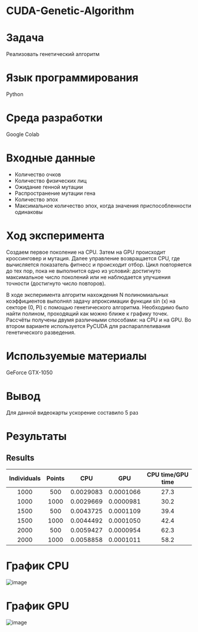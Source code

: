# CUDA-Genetic-Algorithm
# Задача
Реализовать генетический алгоритм
# Язык программирования 
Python
# Среда разработки
Google Colab
# Входные данные
* Количество очков
* Количество физических лиц
* Ожидание генной мутации
* Распространение мутации гена
* Количество эпох
* Максимальное количество эпох, когда значения приспособленности одинаковы
# Ход эксперимента
Создаем первое поколение на CPU. Затем на GPU происходит кроссинговер и мутация. Далее управление возвращается CPU, где вычисляется показатель фитнесс и происходит отбор. Цикл повторяется до тех пор, пока не выполнится одно из условий: достигнуто максимальное число поколений или не наблюдается улучшения точности (достигнуто число повторов).

В ходе эксперимента алгоритм нахождения N полиномиальных коэффициентов выполнял задачу апроксимации функции sin (x) на секторе (0, Pi) с помощью генетического алгоритма. Необходимо было найти полином, проходящий как можно ближе к графику точек. Рассчёты получены двумя различными способами: на CPU и на GPU. Во втором варианте используется PyCUDA для распараллеливания генетического разведения.
# Используемые материалы 
GeForce GTX-1050
# Вывод 
Для данной видеокарты ускорение составило 5 раз
# Результаты
## Results
| Individuals | Points |    CPU   |   GPU   |CPU time/GPU time| 
|:-----------:|:------:|:--------:|:-------:|:---------------:|
| 1000        | 500    |0.0029083 |0.0001066|  27.3           | 
| 1000        | 1000   |0.0029669 |0.0000981|  30.2           | 
| 1500        | 500    |0.0043725 |0.0001109|  39.4           | 
| 1500        | 1000   |0.0044492 |0.0001050|  42.4           |
| 2000        | 500    |0.0059427 |0.0000954|  62.3           | 
| 2000        | 1000   |0.0058858 |0.0001011|  58.2           |
# График CPU
![image](https://user-images.githubusercontent.com/47712811/148654712-e063b10c-5dbc-4189-aafa-ecc25f21a5a8.png)
# График GPU
![image](https://user-images.githubusercontent.com/47712811/148654739-52a33e17-c57d-47fe-97d4-696159632120.png)
